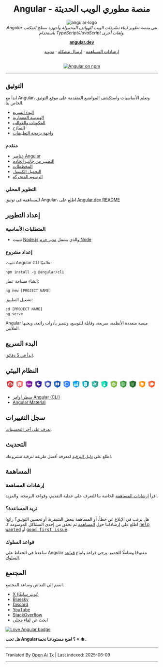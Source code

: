 <h1 align="center">Angular - منصة مطوري الويب الحديثة</h1>

<p align="center">
  <img src="https://raw.githubusercontent.com/angular/angular/main/adev/src/assets/images/press-kit/angular_icon_gradient.gif" alt="angular-logo" width="120px" height="120px"/>
  <br>
  <em>Angular هي منصة تطوير لبناء تطبيقات الويب للهواتف المحمولة وأجهزة سطح المكتب
    <br> باستخدام TypeScript/JavaScript ولغات أخرى.</em>
  <br>
</p>

<p align="center">
  <a href="https://angular.dev/"><strong>angular.dev</strong></a>
  <br>
</p>

<p align="center">
  <a href="CONTRIBUTING.md">إرشادات المساهمة</a>
  ·
  <a href="https://github.com/angular/angular/issues">إرسال مشكلة</a>
  ·
  <a href="https://blog.angular.dev/">مدونة</a>
  <br>
  <br>
</p>

<p align="center">
  <a href="https://www.npmjs.com/@angular/core">
    <img src="https://img.shields.io/npm/v/@angular/core.svg?logo=npm&logoColor=fff&label=NPM+package&color=limegreen" alt="Angular on npm" />
  </a>
</p>

<hr>

## التوثيق

ابدأ مع Angular، وتعلم الأساسيات واستكشف المواضيع المتقدمة على موقع التوثيق الخاص بنا.

- [البدء السريع][quickstart]
- [الهندسة المعمارية][architecture]
- [المكونات والقوالب][componentstemplates]
- [النماذج][forms]
- [واجهة برمجة التطبيقات][api]

### متقدم

- [عناصر Angular][angularelements]
- [التصيير من جانب الخادم][ssr]
- [المخططات][schematics]
- [التحميل الكسول][lazyloading]
- [الرسوم المتحركة][animations]

### التطوير المحلي

للمساهمة في توثيق Angular، اطلع على [Angular.dev README](https://raw.githubusercontent.com/angular/angular/main/adev/README.md)

## إعداد التطوير

### المتطلبات الأساسية

- تثبيت [Node.js] والذي يشمل [مدير حزم Node][npm]

### إعداد مشروع

تثبيت Angular CLI عالميًا:

```
npm install -g @angular/cli
```

إنشاء مساحة عمل:

```
ng new [PROJECT NAME]
```

تشغيل التطبيق:

```
cd [PROJECT NAME]
ng serve
```

Angular منصة متعددة الأنظمة، سريعة، وقابلة للتوسع، وتتميز بأدوات رائعة، ويحبها الملايين.

## البدء السريع

[ابدأ في 5 دقائق][quickstart].

## النظام البيئي

<p>
  <img src="https://raw.githubusercontent.com/angular/angular/main/contributing-docs/images/angular-ecosystem-logos.png" alt="شعارات نظام Angular البيئي" width="500px" height="auto">
</p>

- [سطر أوامر Angular (CLI)][cli]
- [Angular Material][angularmaterial]

## سجل التغييرات

[تعرف على آخر التحسينات][changelog].

## التحديث

اطلع على [دليل الترقية](https://angular.dev/update-guide/) لمعرفة أفضل طريقة لترقية مشروعك.

## المساهمة

### إرشادات المساهمة

اقرأ [إرشادات المساهمة][contributing] الخاصة بنا للتعرف على عملية التقديم، وقواعد البرمجة، والمزيد.

### تريد المساعدة؟

هل ترغب في الإبلاغ عن خطأ، أو المساهمة ببعض الشيفرة، أو تحسين التوثيق؟ رائع! اطلع على إرشاداتنا حول [المساهمة][contributing] ثم تحقق من إحدى المشاكل الموسومة كـ <kbd>[help wanted](https://github.com/angular/angular/labels/help%20wanted)</kbd> أو <kbd>[good first issue](https://github.com/angular/angular/labels/good%20first%20issue)</kbd>.

### قواعد السلوك

ساعدنا في الحفاظ على Angular مفتوحًا وشاملًا للجميع. يرجى قراءة واتباع [قواعد السلوك][codeofconduct].

## المجتمع

انضم إلى النقاش وساعد المجتمع.

- [X (تويتر سابقًا)][X (formerly Twitter)]
- [Bluesky][bluesky]
- [Discord][discord]
- [YouTube][youtube]
- [StackOverflow][stackoverflow]
- ابحث عن [لقاء محلي][meetup]

[![Love Angular badge](https://img.shields.io/badge/angular-love-blue?logo=angular&angular=love)](https://www.github.com/angular/angular)

**هل تحب Angular؟ امنح مستودعنا نجمة :star: :arrow_up:.**

[contributing]: CONTRIBUTING.md
[quickstart]: https://angular.dev/tutorials/learn-angular
[changelog]: CHANGELOG.md
[ng]: https://angular.dev
[documentation]: https://angular.dev/overview
[angularmaterial]: https://material.angular.dev/
[cli]: https://angular.dev/tools/cli
[architecture]: https://angular.dev/essentials
[componentstemplates]: https://angular.dev/tutorials/learn-angular/1-components-in-angular
[forms]: https://angular.dev/tutorials/learn-angular/15-forms
[api]: https://angular.dev/api
[angularelements]: https://angular.dev/guide/elements
[ssr]: https://angular.dev/guide/ssr
[schematics]: https://angular.dev/tools/cli/schematics
[lazyloading]: https://angular.dev/guide/ngmodules/lazy-loading
[node.js]: https://nodejs.org/
[npm]: https://www.npmjs.com/get-npm
[codeofconduct]: CODE_OF_CONDUCT.md
[X (formerly Twitter)]: https://www.twitter.com/angular
[bluesky]: https://bsky.app/profile/angular.dev
[discord]: https://discord.gg/angular
[stackoverflow]: https://stackoverflow.com/questions/tagged/angular
[youtube]: https://youtube.com/angular
[meetup]: https://www.meetup.com/find/?keywords=angular
[animations]: https://angular.dev/guide/animations


---


Tranlated By [Open Ai Tx](https://github.com/OpenAiTx/OpenAiTx) | Last indexed: 2025-06-09


---